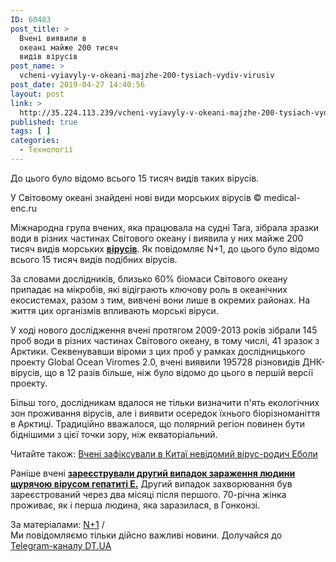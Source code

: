 ```yaml
---
ID: 60483
post_title: >
  Вчені виявили в
  океані майже 200 тисяч
  видів вірусів
post_name: >
  vcheni-vyiavyly-v-okeani-majzhe-200-tysiach-vydiv-virusiv
post_date: 2019-04-27 14:40:56
layout: post
link: >
  http://35.224.113.239/vcheni-vyiavyly-v-okeani-majzhe-200-tysiach-vydiv-virusiv/
published: true
tags: [ ]
categories:
  - Технології
---
```

<div class="summary" itemprop="alternativeHeadline">
<p>До цього було відомо всього 15 тисяч видів таких вірусів.</p>
</div>
<div class="bottom_block">
<div class="picture">
<div class="top_photo top">
<div class="frame_image"> <img class="img" src="https://image.zn.ua/media/images/645x426/Aug2015/123406.jpg" alt title="Вирус Грипп"></div>
<span class="photo_descr"><span class="title">У Світовому океані знайдені нові види морських вірусів</span> <span class="source 1">© medical-enc.ru</span></span></div>
</div>
<div class="article_body">
<div class="text">
<p>Міжнародна група вчених, яка працювала на судні Tara, зібрала зразки води в різних частинах Світового океану і виявила у них майже 200 тисяч видів морських <a href="https://dt.ua/TECHNOLOGIES/u-lyudini-vpershe-zafiksuvali-schuryachiy-gepatit-289869_.html" target="_blank" rel="noopener noreferrer"><strong>вірусів</strong></a>. Як повідомляє N+1, до цього було відомо всього 15 тисяч видів подібних вірусів.</p>
<p>За словами дослідників, близько 60% біомаси Світового океану припадає на мікробів, які відіграють ключову роль в океанічних екосистемах, разом з тим, вивчені вони лише в окремих районах. На життя цих організмів впливають морські віруси.</p>
<p>У ході нового дослідження вчені протягом 2009-2013 років зібрали 145 проб води в різних частинах Світового океану, в тому числі, 41 зразок з Арктики. Секвенувавши віроми з цих проб у рамках дослідницького проекту Global Ocean Viromes 2.0, вчені виявили 195728 різновидів ДНК-вірусів, що в 12 разів більше, ніж було відомо до цього в першій версії проекту.</p>
<p>Більш того, дослідникам вдалося не тільки визначити п'ять екологічних зон проживання вірусів, але і виявити осередок їхнього біорізноманіття в Арктиці. Традиційно вважалося, що полярний регіон повинен бути біднішими з цієї точки зору, ніж екваторіальний.</p>
<div class="article_attached acenter">Читайте також: <a href="https://dt.ua/TECHNOLOGIES/vcheni-zafiksuvali-v-kitayi-nevidomiy-virus-rodich-eboli-299175_.html">Вчені зафіксували в Китаї невідомий вірус-родич Еболи</a></div>
<p>Раніше вчені <a href="https://dt.ua/TECHNOLOGIES/vcheni-zareyestruvali-drugiy-vipadok-zarazhennya-lyudini-schuryachim-virusom-gepatitu-295103_.html" target="_blank" rel="noopener noreferrer"><strong>зареєстрували другий випадок зараження людини щурячою вірусом гепатиті Е.</strong></a> Другий випадок захворювання був зареєстрований через два місяці після першого. 70-річна жінка проживає, як і перша людина, яка заразилася, в Гонконзі.</p>
</div>
</div>
<span class="link"><span class="source_caption">За матеріалами: <a href="https://dt.ua/go/aHR0cHM6Ly9ucGx1czEucnU=" target="_blank" rel="nofollow noopener noreferrer">N+1</a> <span class="divider">/</span></span></span>
<div class="telegram">Ми повідомляємо тільки дійсно важливі новини. Долучайся до <a href="https://t.me/znua_live">Telegram-каналу DT.UA</a></div> </div>
